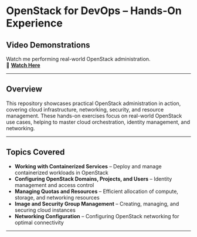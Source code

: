 # OpenStack for DevOps – Hands-On Experience  

## Video Demonstrations  
Watch me performing real-world OpenStack administration.  
🔗 **[Watch Here](https://drive.google.com/drive/folders/1mUzcav5FWm68gVfJSyFMV6FSg8Bddwom?usp=drive_link)**  

---

## Overview  
This repository showcases practical OpenStack administration in action, covering cloud infrastructure, networking, security, and resource management. These hands-on exercises focus on real-world OpenStack use cases, helping to master cloud orchestration, identity management, and networking.  

---

## Topics Covered  

- **Working with Containerized Services** – Deploy and manage containerized workloads in OpenStack  
- **Configuring OpenStack Domains, Projects, and Users** – Identity management and access control  
- **Managing Quotas and Resources** – Efficient allocation of compute, storage, and networking resources  
- **Image and Security Group Management** – Creating, managing, and securing cloud instances  
- **Networking Configuration** – Configuring OpenStack networking for optimal connectivity  

---
